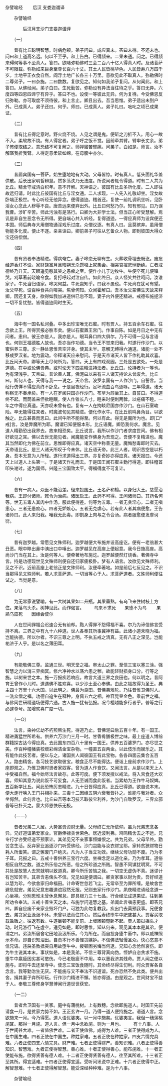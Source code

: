   杂譬喻经
　　后汉 支娄迦谶译




　　杂譬喻经

　　　　后汉月支沙门支娄迦谶译

　　（一）

　　昔有比丘聪明智慧。时病危顿。弟子问曰。成应真未。答曰未得。不还未也。问曰和上道高名远。何以不至乎。和上告白。已得频来。二果未通。问之。已得频来碍何等事不至真人。答曰。欲睹弥勒佛时三会二百八十亿人得真人时。及诸菩萨不可限载。弥勒如来巨身至尊长百六十丈。其土人民皆桃华色。人民皆寿八万四千岁。土地平正衣食自然。阎浮土地广长各三十万里。意欲见此不取真人。弥勒佛时二尊弟子。一曰杂施。二曰数数。复欲见之。知何如我弟子复问。从何闻此。和上答曰。从佛经闻。弟子白曰。生死勤苦。弥勒设有异法当往待之乎。答曰无异。六度四等四恩四谛宁有异乎。答曰不也。设使一等彼此无异。何为复待。今受佛恩反归弥勒。亦可取度不须待彼。和上言止。卿且出去。吾当思惟。弟子适出未到户外。已成真人。弟子还曰。何乎。师曰。已成真人。弟子礼曰。咄叱之顷已成果证。

　　（二）

　　昔有比丘得定意时。野火烧不烧。人见之谓是鬼。便斫之刀折不入。用心一故不入。柔软故不烧。有人得定者。弟子呼之饭不觉。因前牵其臂。臂申长丈余。弟子怖便取结之。意恐结不可复解之。师禅寤苦臂痛。问弟子。白如是。师言。汝不解寤我折我臂。人得定意柔软如绵。在母腹中亦尔。

　　（三）

　　昔罽宾国有一菩萨。始生堕地地有大动。父母皆惊。时有真人。低头面礼华盖供散。后长出家明哲辩慧。然多荡泆乃无法度。所说闻者辄令得道。时有二人共为比丘。精舍守戒清白积年。意不开解。天神语之。彼国有比丘多所化度。二人即往故远归请。时此比丘彼国有比丘与淫女通。二人求现。一人先入礼敬却坐。淫女故卧端正极世。专心听经无他异念。便得道迹。稽首还。复使一前礼调讯坐听。见卧淫女心念此人秽辱不良。唐苦远来便弃出外。比丘曰何愁乃尔。知有邪见。曰乃误我曹。涉旷辛苦。师此污浊有是荡行。曰卿为大非学士法。但当正心听受慧解。焉讥是非自生恶念令无所得。更自端心共入听经。复得道迹。一得应真师为设宾便还本国。师后典寺大用僧物通淫戏乐过度。众僧议逐。有真人曰。且莫摈弃。虽用僧物能多化度。便止不逐。亲亲诣曰。卿前弟子可往从乞备众人物。即到彼国大得众宝还倍偿僧。

　　（四）

　　昔有贤者奉法精进。得病奄亡。妻子嗥恋无聊有生。火葬收骨埋去既讫。废忘经道香灯不设。家财饶富月旦晦朔烹杀馔啜上冢集会。相哭哀摧悲悼断绝。亡者戒德终乃升天。天眼遥见愍其笑之愚痴之至。便作小儿于边牧牛。牛便卒死儿便嗥哭。刈草著前晓喻令食。复打呼起对泣自传。如此终日。众人怪笑共往呵问。汝谁家子。牛死当归语家。嗥哭何益。牛死岂知乎。曰我不愚也。牛死尚在犹可有望。汝父早死。设百种食共向嗥哭。焦骨何知。众闻霍解曰。吾本汝父蒙佛生天故来释卿。因还复天身。欲得如我加进道供已忽不现。妻子内外便还精进。戒德布施拯济一切不复忧愁。皆得道迹同时生天。

　　（五）

　　海中有一国名私诃叠。中多出珍宝唯无石蜜。时有贾人。持五百余车石蜜。往念欲上王。所得赏报必胜市卖。便以石蜜置王宫门。作事自陈。如是月日之中无有问者。恚曰。彼王亦是人。我亦是人。眼耳鼻口四大俱尔。乃不可得一见与言语也。何则王福德胜人故也。吾亦当作功德。当令王不觉来归我。时遂行作沙门。以蜜供养三尊。求一静处思惟苦空非身。使其未半。意解无缚得六通道。诸能一处不移成罗汉者。地为震动。帝释诸天应来慰问。于是天帝诸天人皆下作礼助其欢喜。比丘问天帝。卿等天上尽何所为。答曰。天上有四戏观园。三处是五欲处。一处是道德。在中或论佛贵典。或时论天下四辈精进持法者。比丘曰。论持者为一等也。为有深浅乎。天帝曰。普论善人耳。佛泥曰以来有三人诸天持论未曾废舍。比丘曰。斯何人也。天得与我一一说之。天帝言。波罗柰国有一人作沙门。自誓言。当经行仿佯不得应真终不卧息。于是昼夜经行。足坏流血百鸟逐啄。三年得道。诸天称察无不奉承矣。有一人在罗阅只国亦作沙门。布草为蓐坐其上。自誓曰。不得道终不起。而荫盖来但欲睡眠。使人作锥长八寸。睡来时便刺两髀。以疮痛不睡。一年之中得应真道。天亦叹未曾有也。复有一人在拘睒尼国亦作沙门。在山石室峻险。卒无能得往来者。时魔波旬见其精进。便化作水牛。在比丘前鸣鼻角目。以欲触之。比丘甚畏而思曰。此间牛所不能得至。何以有此。得无是魔所为也。即[口*戒]言。汝是弊魔所为耶。魔谓已知便服本形。比丘语魔。卿恐我何求。魔言。见道人精勤恐出我界去。故来相恐矣。比丘说言。我所以作沙门者求度世间。佛有相好欲见之耳。佛以去世无能见者。闻魔能变作佛身为吾现之。吾便不复精进也。魔其当然即化为佛在前立。思惟即得应真。诸天空中称善无量。魔悔愁毒即时灭去。天帝语比丘。是三人诸天所叹于今未休。比丘语天帝。此三人者。明识苦空是以朽身。吾本无意为人所轻。遂行求道得出三界。亦复奇妙亦得应真。诸天报曰。今还天上以道人上头第一。于是诸天作礼而去。于是国王闻石蜜主勤行得道。即往稽首叩头谢过。遂为国师。兴隆三宝国致太平。得福得度不可复计。

　　（六）

　　昔有一病人。众医不能治差。径来投国王。王名萨和檀。以身归大王。慈愿治我病。王即付诸师。敕令为治病。诸医启王。此药不可得。王问诸师曰。其药名何等。世无五毒人其肉中作汤。服此便得差。何等为五毒。一者无贪淫心。二者无嗔恚心。三者无愚痴心。四者无妒嫉心。五者无克虐心。若有此人者其病便愈。王告诸师曰。此人来归我。唯我无此毒。即割身上肉与之令合汤。病者服愈便发摩诃衍。

　　（七）

　　昔有迦罗越。常愿见文殊师利。迦罗越便大布施并设高座讫。便有一老翁甚大丑恶。眼中眵出鼻中洟出口中唾出。迦罗越见在高座上便起意。我今日施高座。高尚沙门当在其上。汝是何等人。便牵著地布施讫。迦罗越便然灯烧香。著佛寺中言。持是功德现世见文殊师利便自还归家疲极卧。梦有人语言。汝欲见文殊师利。见之不识。近前高座上老翁正是文殊师利。汝便牵著地。如是前后七反见之。不识当那得见文殊师利。若人求菩萨道。一切当等心于人。求菩萨道者。文殊师利便往试之。当觉是意。

　　（八）

　　为无常家说譬喻。有一大树其果如二升瓶。其果垂熟。有乌飞来住树枝上方住。果落乌头杀。树神见此。而作偈言。
　　乌来不求死　　果堕不为乌
　　果熟乌应死　　因缘会使尔

　　人在世间罪福会迟速合无有前却。黠人得罪不怨得福不喜。尔乃为谛信佛言受持不离。三界之中有九十六种道。世人各奉其所事冀神有益。此诸小道未晓为福。岂能执德。所以尔者。不识三尊之上明。不执五戒之清真。无有八正之深见。岂能祐济于人乎。是以名之薄田耳。

　　（九）

　　有能敬佛三尊。监通三世。明天堂之福。审太山之罪。至信三宝以塞三涂。强智慧之力以消三界痴冥。修六净神水以荡六患之秽。故能轻财损身口分。行等之施。以树来世之本。施一万报疾若响应。故言大道三界之良田也。何以明之。昔阿育王曾作小儿时。道遇佛不胜欢喜。以少沙土至心奉佛。由此之福故得为圣王。典主四十万里十六大国。以此明之。佛最为良田。昔佛弟难陀。乃往昔惟卫佛时人。一洗众僧之福。功德自追生在释种。身佩五六之相。神容晃昱金色。乘前世之福。与佛同世研精道场便得六通。古人施一犹有弘报。况今檀越能多行者乎。普等之行必逮尊号。加增欢喜广度一切。

　　（一○）

　　法言。染神亿劫不朽煎熬生死。得道乃止。昔佛泥曰后五百十年。有一国王。精进勇猛世所希有。供养六万沙门三月一时。甘香肴膳极世之味。最上座道人博综群籍探古达今得应真。去此国东四百八十里有一国王。供养五百婆罗门。亦尽世之美。作百种幢幡装校缯彩绵洁金宝杂物。一幢直五百两金。以此伎乐而娱乐之。其有能作此技艺者。便以与之。诸国贫人闻彼国王有此宝物。各各四面云集合五百人。路由精舍。各习技艺欲取彼宝。粮食乏尽不能得达。便诣上座前求作沙门。上座即观之。乃惟卫佛时贤者家奴客。曾为道人作食饮。又闻法言。从是以来天上人中受福自然。福今始尽法言故存。此等可度。便下须发授以戒法。将入宫食还大欢喜。师知其意为说此饭不可妄食。人无至诚而食此饭者。当累劫为王作牛马奴婢。五百新学比丘。闻此恐怖厉志精进。九十日皆得应真。比丘已得道。欲自说本末。便大走行唤入王门共相扑来。三毒十二因缘五阴六衰我皆扑之。谁能与我对者。众坐愕然。此何言也。比丘曰吾等本习技艺取彼宝利养。为沙门自致罗汉。三界众邪吾等已扑灭之。蒙大师恩快乐无极。

　　（一一）

　　昔者兄弟二人居。大势富贵资财无量。父母终亡无所依仰。虽为兄弟志念各异。兄好道谊弟爱家业。官爵俸禄贪世荣色。居近波利弗。鸡鸣精舍去之不远。兄专行学咨受经道不预家计。其弟见兄不亲家事恒嫌恨之。共为兄弟。父母早终。勤苦念生活。反弃家业追逐沙门听受佛经。沙门岂能与汝衣财宝耶。家转贫狭财物日耗人所蚩笑。谓之懈废门户绝灭。凡为人子当立功效。继续父母功勋不废。乃为孝子耳。兄报之曰。五戒十善供养三宝行六度。坐禅念定以道化亲。乃为孝耳。道俗相反自然之数。道之所乐俗之所恶。俗之所珍道之所贱。智愚不同谋犹明冥。不可共处是故慧人去冥就明以致道真。卿今所乐苦恼之我。一切空无虚伪不真。迷谬计有岂知苦辛。其弟含恚俾头不信。兄见如是便谓曰。卿贪家事以财为贵。吾好经道以慧为珍。今欲舍家归命福田。计命寄世忽若飞尘。无常卒至为罪所缠。是故舍世避危就安。弟见兄意志趣道谊寂然无报。兄则去家行作沙门。夙夜精进诵经念道一心坐禅。分别思惟未曾休息懈怠。即具根力三十七品。行合经法成道果证。往到弟所劝令奉法。五戒十善生天之本。布施学问道慧之基。弟闻此言嗔恚更盛。即答兄曰。卿自应废不亲家业毁坏门户。可独为此勿复教我。疾出门去莫预我事。兄便舍去。弟贪家业汲汲不休。未曾以法而住其心。然后寿终堕牛中肥盛甚大。贾客买取载盐贩之。往返有数。牛遂羸顿不能复前。上坂困顿躄卧不起。贾人策挝摇头才动。时兄游行飞在虚空。遥见如是。即时思惟。知从何来。观见其本本是其弟。便谓之曰。弟汝所居舍宅田地汲汲所乐。今为所在。而自投身堕牛畜中。即以威神照示本命。即自识知泪出。自责本行不善悭贪嫉妒。不信佛法轻慢圣众。快心恣意不信兄语。违戾圣教抵突自用故堕牛中。疲顿困劣悔当何逮。兄知心念怆然哀伤。即为牛主说其本末。事状如是。本是我弟。不信三尊背真向伪。悭妒自恣贪求不施。堕牛中羸瘦困劣甚可愍伤。今已老极疲不中用。幸以惠我济其残命。贾人闻之便以施与。即将牛去还至寺中。使念三宝饭食随时。其命终尽得生忉利。时众贾客各自念言。我等勤治生无厌。不能施与又不奉法不识道谊。死亦恐然不免此类。便共出舍。捐其妻子弃所珍玩。行作沙门精进不懈。皆亦得道。由是观之。世间财宝不益于人。奉敬三尊修身学慧博闻行道世世获安。

　　（一二）

　　昔者舍卫国有一贫家。庭中有蒲桃树。上有数穗。念欲即施道人。时国王先前请食一月。是贫家力势不如。王正玄许一月。乃得一道人便持施之。语道人言。念欲施来一月。今乃得愿。道人语优婆夷。以一月中施矣。优婆夷言。我但一穗蒲桃施耳。那得一月施。道人言。但一月中念欲施。则为一月也。
　　有十八事。人于世间甚大难。一者值佛世难。二者正使值佛。成得为人难。三者正使得成为人。在中国生难。四者正使在中国生。种姓家难。五者正使在种姓家。四支六情完具难。六者正使四支六情完具。财产难。七者正使得财产。善知识难。八者正使得善知识。智慧难。九者正使得智慧。善心难。十者正使得善心。能布施难。十一者正使能布施。欲得贤善有德人难。十二者正使得贤善有德人。往至其所难。十三者正至其所。得宜适难。十四者正使得宜适。受听问讯说中正难。十六者正使得中正。解智慧难。十七者正使得解智慧。能受深经种种难。是为十八事。

　　杂譬喻经


